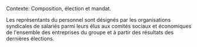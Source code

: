 Contexte: Composition, élection et mandat.

Les représentants du personnel sont désignés par les organisations syndicales de salariés parmi leurs élus aux comités sociaux et économiques de l'ensemble des entreprises du groupe et à partir des résultats des dernières élections.